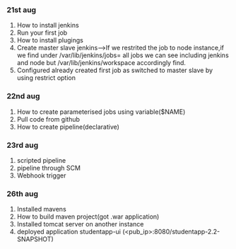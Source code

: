 ### 21st aug 
1. How to install jenkins
2. Run your first job
3. How to install plugings
4. Create master slave jenkins-->If we restrited the job to node instance,if we find under /var/lib/jenkins/jobs= all jobs we can see including jenkins and node but /var/lib/jenkins/workspace accordingly find.
5. Configured already created first job as switched to master slave by using restrict option 

### 22nd aug
1. How to create parameterised jobs using variable($NAME)
2. Pull code from github
3. How to create pipeline(declarative)

### 23rd aug
1. scripted pipeline
2. pipeline through SCM
3. Webhook trigger

### 26th aug
1. Installed mavens
2. How to build maven project(got .war application)
3. Installed tomcat server on another instance
4. deployed application studentapp-ui (<pub_ip>:8080/studentapp-2.2-SNAPSHOT)